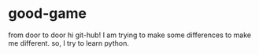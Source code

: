 # good-game
from door to door
hi git-hub!
I am trying to make some differences to make me different.
so, I try to learn python.
